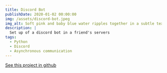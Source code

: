 ```yaml
---
title: Discord Bot
publishDate: 2020-01-02 00:00:00
img: /assets/discord-bot.jpeg
img_alt: Soft pink and baby blue water ripples together in a subtle texture.
description: |
  Set up of a discord bot in a friend's servers
tags:
  - Python
  - Discord
  - Asynchronous communication
---
```

<a href="https://github.com/Thorwig/Bot-Discord">See this project in github</a>
<!-- DONT FORGET TO USE FORMATTING THIS IS MARKDOWN ## Level-two heading -->
